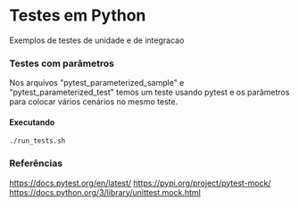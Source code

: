 # Testes em Python
Exemplos de testes de unidade e de integracao

### Testes com parâmetros

Nos arquivos "pytest_parameterized_sample" e "pytest_parameterized_test" temos um teste usando pytest e os parâmetros 
para colocar vários cenários no mesmo teste.

#### Executando
```
./run_tests.sh
```

### Referências

https://docs.pytest.org/en/latest/
https://pypi.org/project/pytest-mock/
https://docs.python.org/3/library/unittest.mock.html